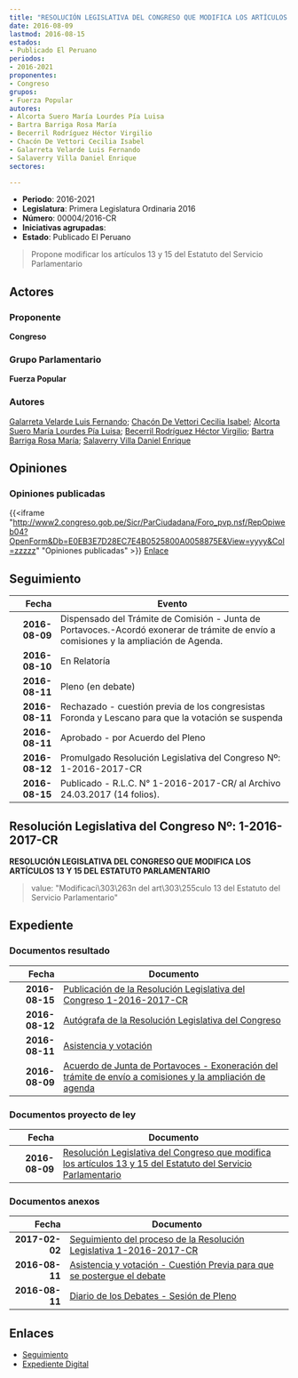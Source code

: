 ```yaml
---
title: "RESOLUCIÓN LEGISLATIVA DEL CONGRESO QUE MODIFICA LOS ARTÍCULOS 13, 15 DEL ESTATUTO DEL SERVICIO PARLAMENTARIO"
date: 2016-08-09
lastmod: 2016-08-15
estados:
- Publicado El Peruano
periodos:
- 2016-2021
proponentes:
- Congreso
grupos:
- Fuerza Popular
autores:
- Alcorta Suero María Lourdes Pía Luisa
- Bartra Barriga Rosa María
- Becerril Rodríguez Héctor Virgilio
- Chacón De Vettori Cecilia Isabel
- Galarreta Velarde Luis Fernando
- Salaverry Villa Daniel Enrique
sectores:

---
```

- **Periodo**: 2016-2021
- **Legislatura**: Primera Legislatura Ordinaria 2016
- **Número**: 00004/2016-CR
- **Iniciativas agrupadas**: 
- **Estado**: Publicado El Peruano

> Propone modificar los artículos 13 y 15 del Estatuto del Servicio Parlamentario


## Actores

### Proponente

**Congreso**

### Grupo Parlamentario

**Fuerza Popular**

### Autores

[Galarreta Velarde Luis Fernando](mailto:mailto:lgalarreta@congreso.gob.pe); [Chacón De Vettori Cecilia Isabel](mailto:mailto:cchacon@congreso.gob.pe); [Alcorta Suero María Lourdes Pía Luisa](mailto:mailto:lalcorta@congreso.gob.pe); [Becerril Rodríguez Héctor Virgilio](mailto:mailto:hbecerril@congreso.gob.pe); [Bartra Barriga Rosa María](mailto:mailto:rbartra@congreso.gob.pe); [Salaverry Villa Daniel Enrique](mailto:mailto:dsalaverry@congreso.gob.pe)

## Opiniones

### Opiniones publicadas

{{<iframe "http://www2.congreso.gob.pe/Sicr/ParCiudadana/Foro_pvp.nsf/RepOpiweb04?OpenForm&Db=E0EB3E7D28EC7E4B0525800A0058875E&View=yyyy&Col=zzzzz" "Opiniones publicadas" >}}
[Enlace](http://www2.congreso.gob.pe/Sicr/ParCiudadana/Foro_pvp.nsf/RepOpiweb04?OpenForm&Db=E0EB3E7D28EC7E4B0525800A0058875E&View=yyyy&Col=zzzzz)


## Seguimiento

| Fecha | Evento |
|------:|--------|
| **2016-08-09** | Dispensado del Trámite de Comisión - Junta de Portavoces.-Acordó exonerar de trámite de envío a comisiones y la ampliación de Agenda. |
| **2016-08-10** | En Relatoría |
| **2016-08-11** | Pleno (en debate) |
| **2016-08-11** | Rechazado - cuestión previa de los congresistas Foronda y Lescano para que la votación se suspenda |
| **2016-08-11** | Aprobado - por Acuerdo del Pleno |
| **2016-08-12** | Promulgado Resolución Legislativa del Congreso Nº: 1-2016-2017-CR |
| **2016-08-15** | Publicado - R.L.C. N° 1-2016-2017-CR/ al Archivo 24.03.2017 (14 folios). |

## Resolución Legislativa del Congreso Nº: 1-2016-2017-CR

**RESOLUCIÓN LEGISLATIVA DEL CONGRESO QUE MODIFICA LOS ARTÍCULOS 13 Y 15 DEL ESTATUTO PARLAMENTARIO**

> value: "Modificaci\303\263n del art\303\255culo 13 del Estatuto del Servicio Parlamentario"


## Expediente

### Documentos resultado

| Fecha | Documento |
|------:|-----------|
| **2016-08-15** | [Publicación de la Resolución Legislativa del Congreso 1-2016-2017-CR](http://www.leyes.congreso.gob.pe/Documentos/2016_2021/Resolucion_Legislativa_del_Congreso/RLC-1-2016-2017-CR.pdf) |
| **2016-08-12** | [Autógrafa de la Resolución Legislativa del Congreso](http://www.leyes.congreso.gob.pe/Documentos/2016_2021/Autografas/Resolucion_Legislativa_del_Congreso/AU0000420160812.pdf) |
| **2016-08-11** | [Asistencia y votación](http://www.leyes.congreso.gob.pe/Documentos/2016_2021/Asistencia_y_Votacion/Proyectos_de_Ley/AV0000420160811.pdf) |
| **2016-08-09** | [Acuerdo de Junta de Portavoces - Exoneración del trámite de envío a comisiones y la ampliación de agenda](http://www.leyes.congreso.gob.pe/Documentos/2016_2021/Acuerdos/Junta_Portavoces/AJP0000420160809.pdf) |

### Documentos proyecto de ley

| Fecha | Documento |
|------:|-----------|
| **2016-08-09** | [Resolución Legislativa del Congreso que modifica los artículos 13 y 15 del Estatuto del Servicio Parlamentario](http://www.leyes.congreso.gob.pe/Documentos/2016_2021/Proyectos_de_Ley_y_de_Resoluciones_Legislativas/PL00004_20160809.pdf) |

### Documentos anexos

| Fecha | Documento |
|------:|-----------|
| **2017-02-02** | [Seguimiento del proceso de la Resolución Legislativa 1-2016-2017-CR](http://www2.congreso.gob.pe/Sicr/TraDocEstProc/Contdoc03_2011.nsf/ba75101a33765c2c05257e5400552213/e56d05400d93e804052580bb007331cc/$FILE/00004PL20170202..pdf) |
| **2016-08-11** | [Asistencia y votación - Cuestión Previa para que se postergue el debate](http://www.leyes.congreso.gob.pe/Documentos/2016_2021/Asistencia_y_Votacion/Proyectos_de_Ley/AV0000420160811..pdf) |
| **2016-08-11** | [Diario de los Debates - Sesión de Pleno](http://www2.congreso.gob.pe/Sicr/DiarioDebates/Publicad.nsf/SesionesPleno/05256D6E0073DFE90525800D00093E52/$FILE/PLO-2016-4.pdf) |

## Enlaces

- [Seguimiento](http://www2.congreso.gob.pe/Sicr/TraDocEstProc/CLProLey2016.nsf/f7fff46988ca05b1052578e100829cc7/389c14e70909e2200525800a005ec136?OpenDocument)
- [Expediente Digital](http://www2.congreso.gob.pe/Sicr/TraDocEstProc/Expvirt_2011.nsf/visbusqptramdoc1621/00004?opendocument)

